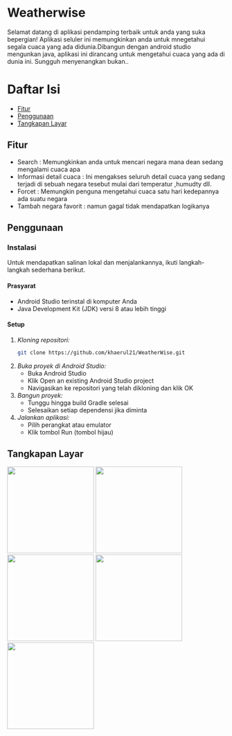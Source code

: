 # Weatherwise

Selamat datang di aplikasi pendamping terbaik untuk anda yang suka bepergian! Aplikasi seluler ini memungkinkan anda untuk mnegetahui segala cuaca yang ada didunia.Dibangun dengan android studio mengunkan java, aplikasi ini dirancang untuk mengetahui cuaca yang ada di dunia ini. Sungguh menyenangkan bukan..

# Daftar Isi

- [Fitur](#features)
- [Penggunaan](#usage)
- [Tangkapan Layar](#screenshots)

## Fitur

- Search : Memungkinkan anda untuk mencari negara mana dean sedang mengalami cuaca apa
- Informasi detail cuaca : Ini mengakses seluruh detail cuaca yang sedang terjadi di sebuah negara tesebut mulai dari temperatur ,humudty dll.
- Forcet : Memungkin penguna mengetahui cuaca satu hari kedepannya ada suatu negara
- Tambah negara favorit : namun gagal tidak mendapatkan logikanya

## Penggunaan

### Instalasi

Untuk mendapatkan salinan lokal dan menjalankannya, ikuti langkah-langkah sederhana berikut.

#### Prasyarat

- Android Studio terinstal di komputer Anda
- Java Development Kit (JDK) versi 8 atau lebih tinggi

#### Setup

1. *Kloning repositori:*
   ```sh
   git clone https://github.com/khaerul21/WeatherWise.git
2. *Buka proyek di Android Studio:*
   - Buka Android Studio
   - Klik Open an existing Android Studio project
   - Navigasikan ke repositori yang telah dikloning dan klik OK
3. *Bangun proyek:*
   - Tunggu hingga build Gradle selesai
   - Selesaikan setiap dependensi jika diminta
4. *Jalankan aplikasi:*
   - Pilih perangkat atau emulator
   - Klik tombol Run (tombol hijau)

## Tangkapan Layar
<img src="https://github.com/khaerul21/WeatherWise/assets/113881057/eb37c279-933a-4cf9-82ac-c5ef71988e77" width="200">
<img src="https://github.com/khaerul21/WeatherWise/assets/113881057/50adf4f1-88c8-4981-890c-3118dd3806ce" width="200">
<img src="https://github.com/khaerul21/WeatherWise/assets/113881057/7ee03c1f-3e2c-486e-9c15-bb2194aad482" width="200">
<img src="https://github.com/khaerul21/WeatherWise/assets/113881057/ed85eb34-b9db-4b09-9000-3af84f86fda4" width="200">
<img src="https://github.com/khaerul21/WeatherWise/assets/113881057/a28027e4-56de-4a1d-adc1-e86424f47ab6" width="200">

